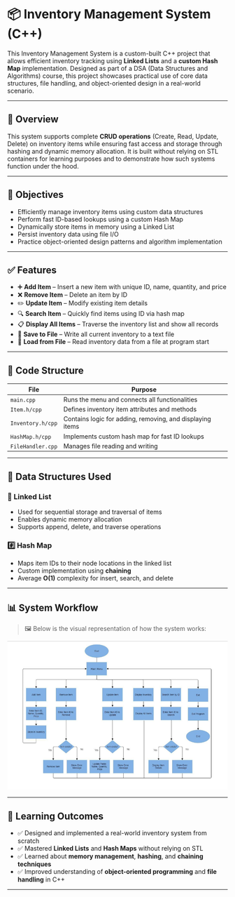 # 📦 Inventory Management System (C++)

This Inventory Management System is a custom-built C++ project that allows efficient inventory tracking using **Linked Lists** and a **custom Hash Map** implementation. Designed as part of a DSA (Data Structures and Algorithms) course, this project showcases practical use of core data structures, file handling, and object-oriented design in a real-world scenario.

---

## 📌 Overview

This system supports complete **CRUD operations** (Create, Read, Update, Delete) on inventory items while ensuring fast access and storage through hashing and dynamic memory allocation. It is built without relying on STL containers for learning purposes and to demonstrate how such systems function under the hood.

---

## 🎯 Objectives

- Efficiently manage inventory items using custom data structures
- Perform fast ID-based lookups using a custom Hash Map
- Dynamically store items in memory using a Linked List
- Persist inventory data using file I/O
- Practice object-oriented design patterns and algorithm implementation

---

## ✅ Features

- ➕ **Add Item** – Insert a new item with unique ID, name, quantity, and price
- ❌ **Remove Item** – Delete an item by ID
- ✏️ **Update Item** – Modify existing item details
- 🔍 **Search Item** – Quickly find items using ID via hash map
- 📋 **Display All Items** – Traverse the inventory list and show all records
- 💾 **Save to File** – Write all current inventory to a text file
- 📂 **Load from File** – Read inventory data from a file at program start

---

## 🧱 Code Structure

| File                | Purpose                                      |
|---------------------|----------------------------------------------|
| `main.cpp`          | Runs the menu and connects all functionalities |
| `Item.h/cpp`        | Defines inventory item attributes and methods |
| `Inventory.h/cpp`   | Contains logic for adding, removing, and displaying items |
| `HashMap.h/cpp`     | Implements custom hash map for fast ID lookups |
| `FileHandler.cpp`   | Manages file reading and writing              |

---

## 🧮 Data Structures Used

### 🔗 Linked List
- Used for sequential storage and traversal of items
- Enables dynamic memory allocation
- Supports append, delete, and traverse operations

### #️⃣ Hash Map
- Maps item IDs to their node locations in the linked list
- Custom implementation using **chaining**
- Average **O(1)** complexity for insert, search, and delete

---

## 📊 System Workflow

> 🖼️ Below is the visual representation of how the system works:

![System Workflow](workflow.png)

---

## 🧠 Learning Outcomes

- ✅ Designed and implemented a real-world inventory system from scratch  
- ✅ Mastered **Linked Lists** and **Hash Maps** without relying on STL  
- ✅ Learned about **memory management**, **hashing**, and **chaining techniques**  
- ✅ Improved understanding of **object-oriented programming** and **file handling** in C++

---

